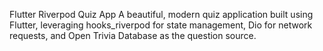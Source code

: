 Flutter Riverpod Quiz App A beautiful, modern quiz application built using Flutter, leveraging hooks_riverpod for state management, Dio for network requests, and Open Trivia Database as the question source.
